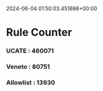 2024-06-04 01:50:03.451698+00:00
# Rule Counter 
 ### UCATE : 460071

 ### Veneto : 80751

 ### Allowlist : 13930